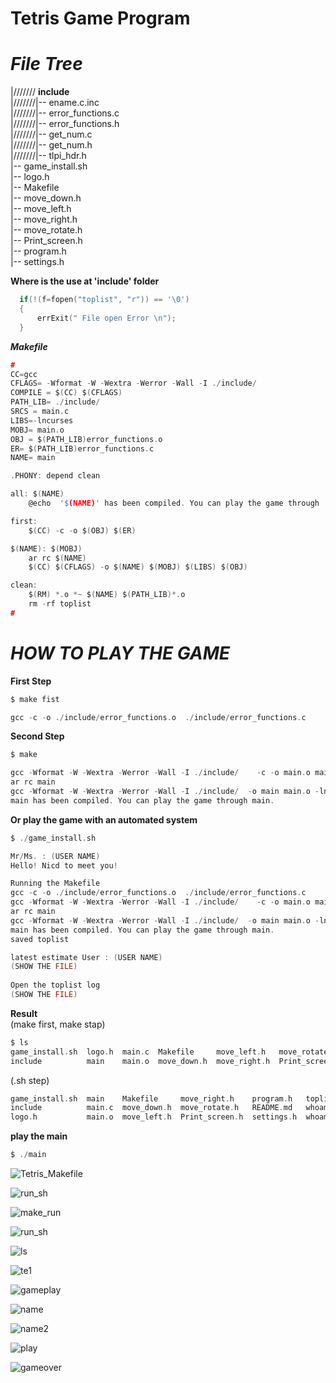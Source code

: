 # **Tetris Game Program**  

***File Tree***  
===============  

|/////// **include**  
|///////|-- ename.c.inc  
|///////|-- error_functions.c  
|///////|-- error_functions.h  
|///////|-- get_num.c  
|///////|-- get_num.h  
|///////|-- tlpi_hdr.h  
|-- game_install.sh   
|-- logo.h  
|-- Makefile  
|-- move_down.h  
|-- move_left.h  
|-- move_right.h  
|-- move_rotate.h  
|-- Print_screen.h  
|-- program.h  
|-- settings.h  

**Where is the use at 'include' folder**  

```c
  if(!(f=fopen("toplist", "r")) == '\0')
  {
	  errExit(" File open Error \n");
  }  
```  

***Makefile***  
  
```c
#
CC=gcc
CFLAGS= -Wformat -W -Wextra -Werror -Wall -I ./include/ 
COMPILE = $(CC) $(CFLAGS)
PATH_LIB= ./include/
SRCS = main.c
LIBS=-lncurses
MOBJ= main.o
OBJ = $(PATH_LIB)error_functions.o 
ER= $(PATH_LIB)error_functions.c
NAME= main

.PHONY: depend clean

all: $(NAME)
	@echo  '$(NAME)' has been compiled. You can play the game through '$(NAME)'. 

first: 
	$(CC) -c -o $(OBJ) $(ER)

$(NAME): $(MOBJ)
	ar rc $(NAME) 
	$(CC) $(CFLAGS) -o $(NAME) $(MOBJ) $(LIBS) $(OBJ)

clean:
	$(RM) *.o *~ $(NAME) $(PATH_LIB)*.o
	rm -rf toplist
#
```  

***HOW TO PLAY THE GAME***  
===============  

**First Step**  


```c
$ make fist
```  

```c
gcc -c -o ./include/error_functions.o  ./include/error_functions.c
```  


**Second Step**

```c
$ make
```  

```c
gcc -Wformat -W -Wextra -Werror -Wall -I ./include/    -c -o main.o main.c
ar rc main 
gcc -Wformat -W -Wextra -Werror -Wall -I ./include/  -o main main.o -lncurses ./include/error_functions.o 
main has been compiled. You can play the game through main.
```  

**Or play the game with an automated system**  

```c
$ ./game_install.sh
```  

```c
Mr/Ms. : (USER NAME)
Hello! Nicd to meet you!

Running the Makefile
gcc -c -o ./include/error_functions.o  ./include/error_functions.c
gcc -Wformat -W -Wextra -Werror -Wall -I ./include/    -c -o main.o main.c
ar rc main 
gcc -Wformat -W -Wextra -Werror -Wall -I ./include/  -o main main.o -lncurses ./include/error_functions.o
main has been compiled. You can play the game through main.
saved toplist

latest estimate User : (USER NAME)
(SHOW THE FILE)
 
Open the toplist log
(SHOW THE FILE)
```  

  
**Result**    
(make first, make stap)  
```c
$ ls
game_install.sh  logo.h  main.c  Makefile     move_left.h   move_rotate.h   program.h  settings.h
include          main    main.o  move_down.h  move_right.h  Print_screen.h  README.md  toplist
```  
(.sh step)  
```c
game_install.sh  main    Makefile     move_right.h    program.h   toplist_saevd.text
include          main.c  move_down.h  move_rotate.h   README.md   whoami_saved.text
logo.h           main.o  move_left.h  Print_screen.h  settings.h  whoami.text
```  

**play the main** 
  
```c
$ ./main
```  

![Tetris_Makefile](https://user-images.githubusercontent.com/75885992/125164061-ceb50c80-e17f-11eb-92d3-c21a53c136a7.png)  

![run_sh](https://user-images.githubusercontent.com/75885992/125164438-bcd46900-e181-11eb-9fb9-a9691929e282.png)  


![make_run](https://user-images.githubusercontent.com/75885992/125164127-323f3a00-e180-11eb-8028-6f603e2ef575.png)  


![run_sh](https://user-images.githubusercontent.com/75885992/125164130-38351b00-e180-11eb-9657-2b40f36035c3.png)  

![ls](https://user-images.githubusercontent.com/75885992/125164168-6a467d00-e180-11eb-8f20-97a922662c0d.png)  


![te1](https://user-images.githubusercontent.com/75885992/125160450-70caf980-e16c-11eb-87ce-5a5246e0e67e.png)  


![gameplay](https://user-images.githubusercontent.com/75885992/125160434-5e50c000-e16c-11eb-959b-500337b16245.png)  

![name](https://user-images.githubusercontent.com/75885992/125160452-745e8080-e16c-11eb-9a52-659fe1159449.png)  

![name2](https://user-images.githubusercontent.com/75885992/125160454-758fad80-e16c-11eb-9b4b-9ab9af841e15.png)  

![play](https://user-images.githubusercontent.com/75885992/125160457-7a546180-e16c-11eb-84b2-f4874b8295ad.png)  

![gameover](https://user-images.githubusercontent.com/75885992/125160558-272ede80-e16d-11eb-86a0-81806845b2f5.png)  


